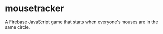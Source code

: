 # mousetracker
A Firebase JavaScript game that starts when everyone's mouses are in the same circle.
